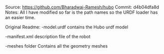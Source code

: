 Source: https://github.com/Bharadwaj-Ramesh/hubo
Commit: d4b04dfa8d
Notes: All I have modified so far is the path names so the URDF loader has an easier time.

Original Readme:
-model.urdf
  contains the Hubo urdf model

-manifest.xml 
  description file of the robot

-meshes folder
 Contains all the geometry meshes

 

 
